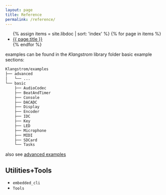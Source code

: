 ```yaml
---
layout: page
title: Reference
permalink: /reference/
---
```


<ul class="post-list">
    {% assign items = site.libdoc | sort: 'index' %}
    {% for page in items %}
    <li>
        <a href="{{ page.url | relative_url }}">{{ page.title }}</a>
    </li>
    {% endfor %}
</ul>

examples can be found in the *Klangstrom* library folder basic example sections:

```sh
Klangstrom/examples
├── advanced
│   └── ...
└── basic
    ├── AudioCodec
    ├── BeatAndTimer
    ├── Console
    ├── DACADC
    ├── Display
    ├── Encoder
    ├── IDC
    ├── Key
    ├── LED
    ├── Microphone
    ├── MIDI
    ├── SDCard
    └── Tasks
```

also see [advanced examples](https://github.com/Klangstrom/klangstrom-arduino/tree/main/libraries/Klangstrom/examples/advanced)

## Utilities+Tools

- `embedded_cli`
- `Tools`